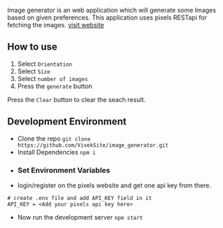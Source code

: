 
Image generator is an web application which will generate some Images based on given preferences. This application uses pixels RESTapi for fetching the images. [visit website](viveksite.github.io/image_generator/)

## How to use

1. Select `Orientation`
2. Select `Size`
3. Select `number of images`
4. Press the `generate` button


Press the `Clear` button to clear the seach result.

## Development Environment

- Clone the repo
`
git clone https://github.com/VivekSite/image_generator.git
`
- Install Dependencies `npm i`
- ### Set Environment Variables
- login/register on the pixels website and get one api key from there.
```
# create .env file and add API_KEY field in it
API_KEY = <Add your pixels api key here>
```
- Now run the development server `npm start`
